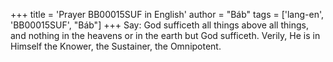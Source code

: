 +++
title = 'Prayer BB00015SUF in English'
author = "Báb"
tags = ['lang-en', 'BB00015SUF', "Báb"]
+++
Say: God sufficeth all things above all things, and nothing in the heavens or in the earth but God sufficeth.  Verily, He is in Himself the Knower, the Sustainer, the Omnipotent.
